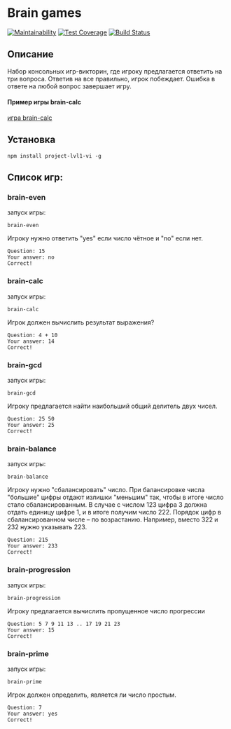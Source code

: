 # Brain games
[![Maintainability](https://api.codeclimate.com/v1/badges/d47718275c86a5dc96f5/maintainability)](https://codeclimate.com/github/caviarman/project-lvl1-s284/maintainability)
[![Test Coverage](https://api.codeclimate.com/v1/badges/d47718275c86a5dc96f5/test_coverage)](https://codeclimate.com/github/caviarman/project-lvl1-s284/test_coverage)
[![Build Status](https://travis-ci.org/caviarman/project-lvl1-s284.svg?branch=master)](https://travis-ci.org/caviarman/project-lvl1-s284)
## Описание
Набор консольных игр-викторин, где игроку предлагается ответить на три вопроса. Ответив на все правильно, игрок побеждает. Ошибка в ответе на любой вопрос завершает игру. 

#### Пример игры brain-calc

[игра brain-calc](https://asciinema.org/a/XG7U9e4W8WT18uPLdjxmAXv9T)

## Установка
```
npm install project-lvl1-vi -g
```
## Список игр:

### brain-even
запуск игры:
```
brain-even
```
Игроку нужно ответить "yes" если число чётное и "no" если нет.
```
Question: 15
Your answer: no
Correct!
```


### brain-calc
запуск игры:
```
brain-calc
```
Игрок должен вычислить результат выражения?
```
Question: 4 + 10
Your answer: 14
Correct!
```
### brain-gcd
запуск игры:
```
brain-gcd
```
Игроку предлагается найти наибольший общий делитель двух чисел.
```
Question: 25 50
Your answer: 25
Correct!
```

### brain-balance
запуск игры:
```
brain-balance
```
Игроку нужно "сбалансировать" число. При балансировке числа "большие" цифры отдают излишки "меньшим" так, чтобы в итоге число стало сбалансированным. В случае с числом 123 цифра 3 должна отдать единицу цифре 1, и в итоге получим число 222.
Порядок цифр в сбалансированном числе – по возрастанию. Например, вместо 322 и 232 нужно указывать 223.
```
Question: 215
Your answer: 233
Correct!
```
### brain-progression
запуск игры:
```
brain-progression
```
Игроку предлагается вычислить пропущенное число прогрессии
```
Question: 5 7 9 11 13 .. 17 19 21 23
Your answer: 15
Correct!
```
### brain-prime
запуск игры:
```
brain-prime
```
Игрок должен определить, является ли число простым.
```
Question: 7
Your answer: yes
Correct!

